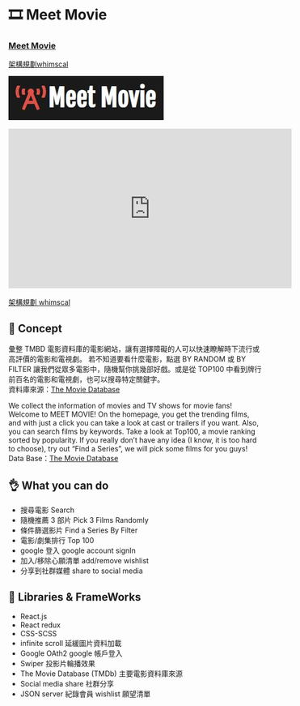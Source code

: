 # 🎞️ Meet Movie

### [Meet Movie](https://asian-films.vercel.app/)

[架構規劃whimscal](https://whimsical.com/asiafilm-3Ev7HpLwBpJLeM5iWQei8Z)

![alt text](./src/images/logo.JPG)

<iframe width="560" height="315" src="https://www.youtube.com/embed/GZgAFB5YZco" title="YouTube video player" frameborder="0" allow="accelerometer; autoplay; clipboard-write; encrypted-media; gyroscope; picture-in-picture" allowfullscreen></iframe>

[架構規劃 whimscal](https://whimsical.com/asiafilm-3Ev7HpLwBpJLeM5iWQei8Z)

## 📝 Concept

彙整 TMBD 電影資料庫的電影網站，讓有選擇障礙的人可以快速瞭解時下流行或高評價的電影和電視劇。
若不知道要看什麼電影，點選 BY RANDOM 或 BY FILTER 讓我們從眾多電影中，隨機幫你挑幾部好戲。或是從 TOP100 中看到牌行前百名的電影和電視劇，也可以搜尋特定關鍵字。<br>
資料庫來源：[The Movie Database](https://www.themoviedb.org/)

We collect the information of movies and TV shows for movie fans! Welcome to MEET MOVIE! On the homepage, you get the trending films, and with just a click you can take a look at cast or trailers if you want. Also, you can search films by keywords. Take a look at Top100, a movie ranking sorted by popularity. If you really don’t have any idea (I know, it is too hard to choose), try out “Find a Series”, we will pick some films for you guys!<br>
Data Base：[The Movie Database](https://www.themoviedb.org/)

## 👌 What you can do

- 搜尋電影 Search
- 隨機推薦 3 部片 Pick 3 Films Randomly
- 條件篩選影片 Find a Series By Filter
- 電影/劇集排行 Top 100
- google 登入 google account signIn
- 加入/移除心願清單 add/remove wishlist
- 分享到社群媒體 share to social media

## 🔨 Libraries & FrameWorks

- React.js
- React redux
- CSS-SCSS
- infinite scroll 延緩圖片資料加載
- Google OAth2 google 帳戶登入
- Swiper 投影片輪播效果
- The Movie Database (TMDb) 主要電影資料庫來源
- Social media share 社群分享
- JSON server 紀錄會員 wishlist 願望清單
